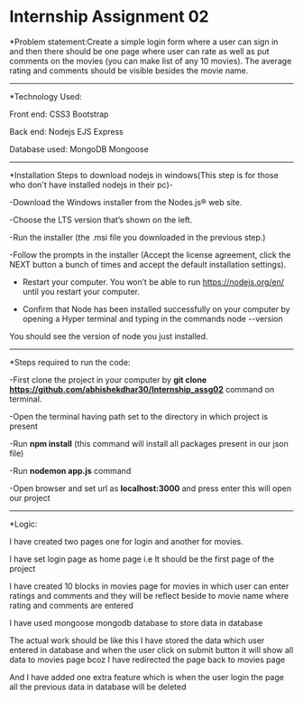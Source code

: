 # Internship Assignment 02

*Problem statement:Create a simple login form where a user can sign in and then there should be one page where user can rate as well as put comments on the movies (you can make list of any 10 movies). The average rating and comments should be visible besides the movie name.

-----------------------------------------------------------------------------------------------------------------------------------------------------------------------------


*Technology Used:

Front end:
CSS3
Bootstrap

Back end:
Nodejs
EJS
Express

Database used:
MongoDB
Mongoose


-----------------------------------------------------------------------------------------------------------------------------------------------------------------


*Installation Steps to download nodejs in windows(This step is for those who don't have installed nodejs in their pc)-

-Download the Windows installer from the Nodes.js® web site. 

-Choose the LTS version that’s shown on the left. 

-Run the installer (the .msi file you downloaded in the previous step.)

-Follow the prompts in the installer (Accept the license agreement, click the NEXT button a bunch of times and accept the default installation settings).

- Restart your computer. You won’t be able to run https://nodejs.org/en/ until you restart your computer.

- Confirm that Node has been installed successfully on your computer by opening a Hyper terminal and typing in the commands node --version

You should see the version of node you just installed.

-------------------------------------------------------------------------------------------------------------------------------------------------------------------


*Steps required to run the code:

-First clone the project in your computer by  <strong>git clone https://github.com/abhishekdhar30/Internship_assg02</strong> command on terminal.

-Open the terminal having path set to the directory in which project is present

-Run <strong>npm install</strong> (this command will install all packages present in our json file)

-Run <strong>nodemon app.js</strong> command

-Open browser and set url as <strong>localhost:3000</strong> and press enter this will open our project

--------------------------------------------------------------------------------------------------------------------------------------------------------------------

*Logic:

I have created two pages one for login and another for movies.

I have set login page as home page i.e It should be the first page of the project

I have created 10 blocks in movies page for movies in which user can enter ratings and comments and they will be reflect beside to movie name where rating and comments are entered

I have used mongoose mongodb database to store data in database 

The actual work should be like this I have stored the data which user entered in database and when the user click on submit button it will show all data  to movies page bcoz I have redirected the page back to movies page 

And I have added one extra feature which is when the user login the page all the previous data in database will be deleted
